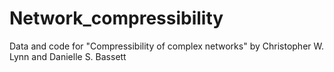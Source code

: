 # Network_compressibility
Data and code for "Compressibility of complex networks" by Christopher W. Lynn and Danielle S. Bassett
